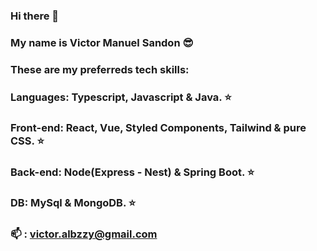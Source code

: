 ### Hi there 👋
### My name is Victor Manuel Sandon :sunglasses:
### These are my preferreds tech skills:
### Languages: Typescript, Javascript & Java. :star:
### Front-end: React, Vue, Styled Components, Tailwind & pure CSS. :star:
### Back-end: Node(Express - Nest) & Spring Boot. :star:
### DB: MySql & MongoDB. :star:
### 📫 : victor.albzzy@gmail.com
<!--
**VictorManuelS99/VictorManuelS99** is a ✨ _special_ ✨ repository because its `README.md` (this file) appears on your GitHub profile.

Here are some ideas to get you started:

- 🔭 I’m currently working on ...
- 🌱 I’m currently learning ...
- 👯 I’m looking to collaborate on ...
- 🤔 I’m looking for help with ...
- 💬 Ask me about ...
- 📫 How to reach me: ...
- 😄 Pronouns: ...
- ⚡ Fun fact: ...
-->
